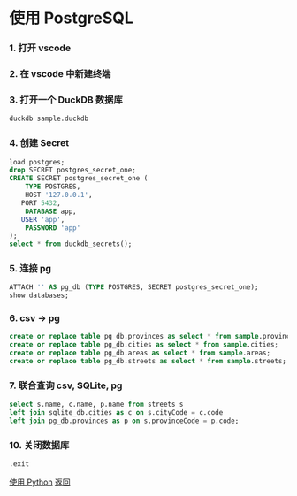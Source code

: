 # 使用 PostgreSQL

### 1. 打开 vscode

### 2. 在 vscode 中新建终端

### 3. 打开一个 DuckDB 数据库

```bash
duckdb sample.duckdb
```

### 4. 创建 Secret

```sql
load postgres;
drop SECRET postgres_secret_one;
CREATE SECRET postgres_secret_one (
	TYPE POSTGRES,
	HOST '127.0.0.1',
   PORT 5432,
	DATABASE app,
   USER 'app',
	PASSWORD 'app'
);
select * from duckdb_secrets();
```

### 5. 连接 pg

```sql
ATTACH '' AS pg_db (TYPE POSTGRES, SECRET postgres_secret_one);
show databases;
```

### 6. csv -> pg

```sql
create or replace table pg_db.provinces as select * from sample.provinces;
create or replace table pg_db.cities as select * from sample.cities;
create or replace table pg_db.areas as select * from sample.areas;
create or replace table pg_db.streets as select * from sample.streets;
```

### 7. 联合查询 csv, SQLite, pg

```sql
select s.name, c.name, p.name from streets s
left join sqlite_db.cities as c on s.cityCode = c.code
left join pg_db.provinces as p on s.provinceCode = p.code;
```

### 10. 关闭数据库

```sql
.exit
```

[使用 Python](10-python.md) [返回](README.md)
